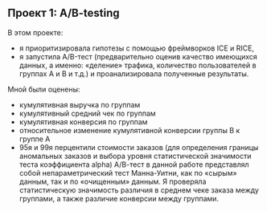 ## Проект 1: A/B-testing

В этом проекте:
* я приоритизировала гипотезы с помощью фреймворков ICE и RICE,
* я запустила A/B-тест (предварительно оценив качество имеющихся данных, а именно: «деление» трафика, количество пользователей в группах A и В и т.д.) и проанализировала полученные результаты.

Мной были оценены:
- кумулятивная выручка по группам
- кумулятивный средний чек по группам
- кумулятивная конверсия по группам
- относительное изменение кумулятивной конверсии группы В к группе А
- 95я и 99я перцентили стоимости заказов (для определения границы аномальных заказов и выбора уровня статистической значимости теста коэффициента alpha)
А/В-тест в данной работе представлял собой непараметрический тест Манна-Уитни, как по «сырым» данным, так и по «очищенным» данным. Я проверяла статистическую значимость различия в среднем чеке заказа между группами, а также различие конверсии между группами.

